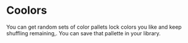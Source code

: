 # Coolors
 You can get random sets of color pallets lock colors you like and keep shuffling remaining,. You can save that pallette in your library.
